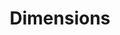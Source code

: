 ---
bigquery: https://console.cloud.google.com/bigquery?p=covid-19-dimensions-ai&page=table&d=data&t=publications
contributors: Digital Science, https://www.digital-science.com/
cost: Free for personal, non-commercial use.
description: Dimensions contains more than 100 million publications, ranging from
  articles published in scholarly journals, books and book chapters, to preprints
  and conference proceedings. All publications are contextualized with linked data
  sets, funding, publications, patents, clinical trials, and policy documents. You
  can also view associated categories, funders, institutions, and researcher profiles.
documentation: https://docs.dimensions.ai/bigquery/index.html
last_edit: 04/09/2022, 09:08:48
location: https://www.dimensions.ai/products/free/
maintained_by: Digital Science, https://www.digital-science.com/
schema_fields:
- date_modified
- citation_string
- open_access_categories
- original_assignee
- inventor_names
- funding_usd
- registry
- current_assignee_countries
- interventions
- supporting_grant_ids
- granted_date
- status
- labels
- funder_org_cities
- language
- open_access_categories_v2
- funder_org_countries
- category_hrcs_hc
- family_count
- year
- researcher_ids
- publication_ids
- conference
- license
- associated_publication_doi
- filing_date
- type
- isbn
- proceedings_title
- abstract
- research_orgs
- original_assignee_orgs
- book_title
- associated_publication_pmid
- organisation_details
- research_org_cities
- gender
- categories
- resulting_publication_ids
- mesh_headings
- date_normal
- associated_publication_id
- repository_name
- links
- expiration_date
- expiration_year
- pmid
- assignee_orgs
- issue
- funding_aud
- funder_org
- established
- journal
- end_date
- created_date
- start_year
- altmetrics
- description
- category_uoa
- original_assignee_countries
- investigators
- cited_by_ids
- funding_chf
- editors
- funder_countries
- ipcr
- category_bra
- date
- application_number
- aliases
- research_org_state_names
- family_members_ids
- category_hrcs_rac
- original_abstract
- subtitles
- date_inserted
- jurisdiction
- filing_year
- repository_url
- publication_date
- publisher
- doi
- authors
- category_sdg
- embargo_date
- funder_orgs
- original_title
- funder_org_acronyms
- category_icrp_cso
- grant_number
- types
- metrics
- research_org_state_codes
- funding_jpy
- email_address
- priority_date
- current_assignee
- brief_title
- book_series_title
- name
- category_rcdc
- source_id
- patent_ids
- pmcid
- kind
- funding_eur
- external_ids
- funding_cad
- legal_events
- mesh_terms
- filing_status
- clinical_trial_ids
- research_org_countries
- start_date
- parent_id
- associated_grant_ids
- end_year
- eisbn
- funding_cny
- pages
- date_online
- concepts
- granted_year
- funding_nzd
- relationships
- funding_gbp
- arxiv_id
- associated_publication_arxiv_id
- wikipedia_url
- citations
- id
- title
- priority_year
- conditions
- research_org_country_names
- date_imported_gbq
- research_org_city_names
- repository_id
- reference_ids
- acronym
- resulting_publication_doi
- assignee_countries
- acronyms
- address
- journal_lists
- publication_year
- funding_currency
- cpc
- date_print
- family_id
- citations_count
- phase
- legal_status
- category_icrp_ct
- category_for
- active_years
- current_assignee_orgs
- volume
- foa_number
- funder_org_state_codes
- funding_amount
- linkout
- acknowledgements
- category_hra
- funding_details
shortname: dimensions
tags:
- scholarly literature
- patents
- funding
- clinical trials
- academic profiles
terms_of_use: 'Use of both the Dimensions COVID-19 dataset and full Dimensions dataset
  are subject to the Dimensions Terms of use: https://www.dimensions.ai/policies-terms-legal '
title: Dimensions
uuid: dcff88bd-fe6b-4fdb-8159-809bf9d7bc1c
---